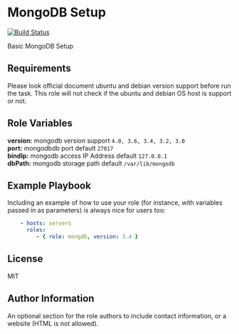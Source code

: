 MongoDB Setup
=========

[![Build Status](https://travis-ci.org/FinalDes/ansible-mongodb.svg?branch=master)](https://travis-ci.org/FinalDes/ansible-mongodb)

Basic MongoDB Setup

Requirements
---

Please look official document ubuntu and debian version support before run the task. This role will not check if the ubuntu and debian OS host is support or not.

Role Variables
--------------

**version:** mongodb version support `4.0, 3.6, 3.4, 3.2, 3.0`  
**port:** mongodbdb port default `27017`  
**bindIp:** mongodb access IP Address default `127.0.0.1`  
**dbPath:** mongodb storage path default `/var/lib/mongodb`

Example Playbook
----------------

Including an example of how to use your role (for instance, with variables passed in as parameters) is always nice for users too:

``` YAML
    - hosts: servers
      roles:
         - { role: mongdb, version: 3.4 }
```

License
-------

MIT

Author Information
------------------

An optional section for the role authors to include contact information, or a website (HTML is not allowed).
